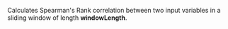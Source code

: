 
[comment]: # (TimeSeriesCanvasModule)
Calculates Spearman's Rank correlation between two input variables in a sliding window of length **windowLength**.